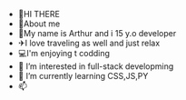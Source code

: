 - 👋HI THERE
- 🚀About me
- 🤝My name is Arthur and i 15 y.o developer
- ✈I love traveling as well and just relax
- 💻I'm enjoying t codding
- 👀 I’m interested in full-stack developming 
- 🌱 I’m currently learning CSS,JS,PY
- 📫 

<!---
diedezydevelop/diedezydevelop is a ✨ special ✨ repository because its `README.md` (this file) appears on your GitHub profile.
You can click the Preview link to take a look at your changes.
--->

